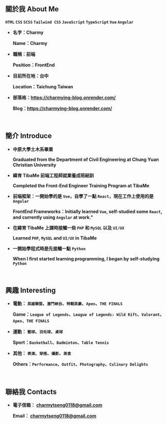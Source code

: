 ## **關於我 About Me**

**`HTML` `CSS` `SCSS` `Tailwind CSS` `JavaScript` `TypeScript` `Vue` `Angular`**

- **名字：Charmy**

  **Name：Charmy**

- **職稱：前端**

  **Position：FrontEnd**

- **目前所在地：台中**

  **Location：Taichung Taiwan**

- **部落格：https://charmying-blog.onrender.com/**

  **Blog：https://charmying-blog.onrender.com/**

<br />

## **簡介 Introduce**

- **中原大學土木系畢業**

  **Graduated from the Department of Civil Engineering at Chung Yuan Christian University**

- **緯育 TibaMe 前端工程師就業養成班結訓**

  **Completed the Front-End Engineer Training Program at TibaMe**

- **前端框架：一開始學的是 `Vue`，自學了一點 `React`，現在工作上使用的是 `Angular`**

  **FrontEnd Frameworks：Initially learned `Vue`, self-studied some `React`, and currently using `Angular` at work."**

- **在緯育 TibaMe 上課時接觸一些 `PHP` 和 `MySQL` 以及 `UI/UX`**

  **Learned `PHP`, `MySQL` and `UI/UX` in TibaMe**

- **一開始學程式時是先接觸一點 `Python`**

  **When I first started learning programming, I began by self-studying `Python`**

<br />

## **興趣 Interesting**

- **電動： `英雄聯盟`、`激鬥峽谷`、`特戰英豪`、`Apex`、`THE FINALS`**

  **Game：`League of Legends`、`League of Legends: Wild Rift`、`Valorant`、`Apex`、`THE FINALS`**

- **運動： `籃球`、`羽毛球`、`桌球`**

  **Sport：`Basketball`、`Badminton`、`Table Tennis`**

- **其他： `表演`、`穿搭`、`攝影`、`美食`**

  **Others：`Performance`、`Outfit`、`Photography`、`Culinary Delights`**

<br />

## **聯絡我 Contacts**

- **電子信箱： charmytseng0118@gmail.com**

  **Email： charmytseng0118@gmail.com**
